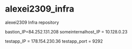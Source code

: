 # alexei2309_infra
alexei2309 Infra repository

bastion_IP=84.252.131.208
someinternalhost_IP = 10.128.0.23

testapp_IP = 178.154.230.36
testapp_port = 9292
